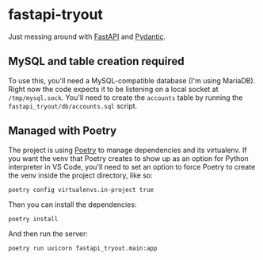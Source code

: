 fastapi-tryout
==============

Just messing around with [FastAPI](https://fastapi.tiangolo.com/)
and [Pydantic](https://docs.pydantic.dev/).

## MySQL and table creation required
To use this, you'll need a MySQL-compatible database (I'm using MariaDB). Right
now the code expects it to be listening on a local socket at `/tmp/mysql.sock`.
You'll need to create the `accounts` table by running the
`fastapi_tryout/db/accounts.sql` script.

## Managed with Poetry
The project is using [Poetry](https://python-poetry.org) to manage dependencies
and its virtualenv. If you want the venv that Poetry creates to show up as an
option for Python interpreter in VS Code, you'll need to set an option to force
Poetry to create the venv inside the project directory, like so:

```
poetry config virtualenvs.in-project true
```

Then you can install the dependencies:
```
poetry install
```

And then run the server:
```
poetry run uvicorn fastapi_tryout.main:app
```

